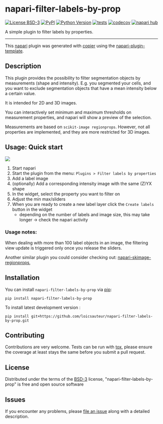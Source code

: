 # napari-filter-labels-by-prop

[![License BSD-3](https://img.shields.io/pypi/l/napari-filter-labels-by-prop.svg?color=green)](https://github.com/loicsauteur/napari-filter-labels-by-prop/raw/main/LICENSE)
[![PyPI](https://img.shields.io/pypi/v/napari-filter-labels-by-prop.svg?color=green)](https://pypi.org/project/napari-filter-labels-by-prop)
[![Python Version](https://img.shields.io/pypi/pyversions/napari-filter-labels-by-prop.svg?color=green)](https://python.org)
[![tests](https://github.com/loicsauteur/napari-filter-labels-by-prop/workflows/tests/badge.svg)](https://github.com/loicsauteur/napari-filter-labels-by-prop/actions)
[![codecov](https://codecov.io/gh/loicsauteur/napari-filter-labels-by-prop/branch/main/graph/badge.svg)](https://codecov.io/gh/loicsauteur/napari-filter-labels-by-prop)
[![napari hub](https://img.shields.io/endpoint?url=https://api.napari-hub.org/shields/napari-filter-labels-by-prop)](https://napari-hub.org/plugins/napari-filter-labels-by-prop)

A simple plugin to filter labels by properties.

----------------------------------

This [napari] plugin was generated with [copier] using the [napari-plugin-template].

<!--
Don't miss the full getting started guide to set up your new package:
https://github.com/napari/napari-plugin-template#getting-started

and review the napari docs for plugin developers:
https://napari.org/stable/plugins/index.html
-->
## Description

This plugin provides the possibility to filter segmentation objects by measurements
(shape and intensity). E.g. you segmented your cells, and you want to exclude segmentation objects
that have a mean intensity below a certain value.

It is intended for 2D and 3D images.

You can interactively set minimum and maximum thresholds on measurement properties, and
napari will show a preview of the selection.

Measurements are based on `scikit-image regionprops`. However, not all properties are
implemented, and they are more restricted for 3D images.

## Usage: Quick start

![](https://github.com/loicsauteur/napari-filter-labels-by-prop/blob/main/resources/preview_filter_labels.gif)

1. Start napari
2. Start the plugin from the menu: `Plugins > Filter labels by properties`
3. Add a label image
4. (optionally) Add a corresponding intensity image with the same (Z)YX shape
5. In the widget, select the property you want to filter on
6. Adjust the min max/sliders
7. When you are ready to create a new label layer click the `Create labels` button in the widget
   - depending on the number of labels and image size, this may take longer -> check the napari activity

### Usage notes:

When dealing with more than 100 label objects in an image, the filtering view update is
triggered only once you release the sliders.

Another similar plugin you could consider checking out:
[napari-skimage-regionprops](https://www.napari-hub.org/plugins/napari-skimage-regionprops),


<!--
         ## TODO: add feature measurement also to layer.features?
-->
## Installation

You can install `napari-filter-labels-by-prop` via [pip]:

    pip install napari-filter-labels-by-prop


To install latest development version :

    pip install git+https://github.com/loicsauteur/napari-filter-labels-by-prop.git

<!--
Install Test dependencies
    `pip install -e ".[testing]"`
-->

## Contributing

Contributions are very welcome. Tests can be run with [tox], please ensure
the coverage at least stays the same before you submit a pull request.

## License

Distributed under the terms of the [BSD-3] license,
"napari-filter-labels-by-prop" is free and open source software

## Issues

If you encounter any problems, please [file an issue] along with a detailed description.

[napari]: https://github.com/napari/napari
[copier]: https://copier.readthedocs.io/en/stable/
[@napari]: https://github.com/napari
[MIT]: http://opensource.org/licenses/MIT
[BSD-3]: http://opensource.org/licenses/BSD-3-Clause
[GNU GPL v3.0]: http://www.gnu.org/licenses/gpl-3.0.txt
[GNU LGPL v3.0]: http://www.gnu.org/licenses/lgpl-3.0.txt
[Apache Software License 2.0]: http://www.apache.org/licenses/LICENSE-2.0
[Mozilla Public License 2.0]: https://www.mozilla.org/media/MPL/2.0/index.txt
[napari-plugin-template]: https://github.com/napari/napari-plugin-template

[file an issue]: https://github.com/loicsauteur/napari-filter-labels-by-prop/issues

[napari]: https://github.com/napari/napari
[tox]: https://tox.readthedocs.io/en/latest/
[pip]: https://pypi.org/project/pip/
[PyPI]: https://pypi.org/
